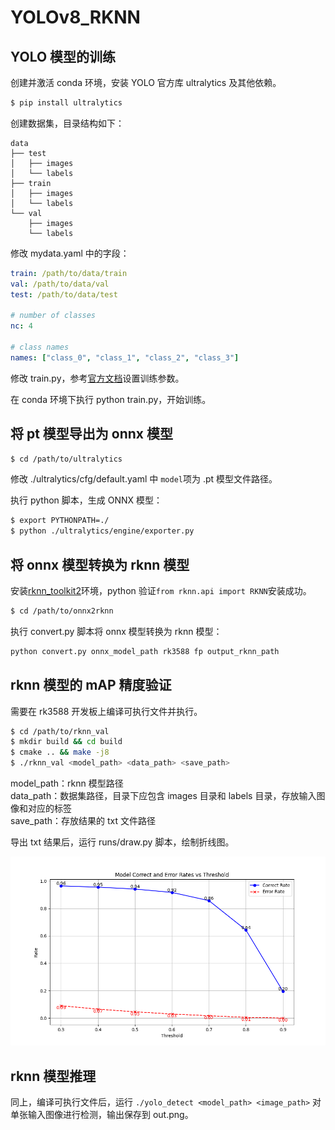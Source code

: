 # YOLOv8_RKNN

## YOLO 模型的训练

创建并激活 conda 环境，安装 YOLO 官方库 ultralytics 及其他依赖。

```sh
$ pip install ultralytics
```

创建数据集，目录结构如下：

```
data
├── test
│   ├── images
│   └── labels
├── train
│   ├── images
│   └── labels
└── val
    ├── images
    └── labels
```

修改 mydata.yaml 中的字段：

```yaml
train: /path/to/data/train
val: /path/to/data/val
test: /path/to/data/test

# number of classes
nc: 4

# class names
names: ["class_0", "class_1", "class_2", "class_3"]
```

修改 train.py，参考[官方文档](https://docs.ultralytics.com/modes/train/)设置训练参数。

在 conda 环境下执行 python train.py，开始训练。

## 将 pt 模型导出为 onnx 模型

```sh
$ cd /path/to/ultralytics
```

修改 ./ultralytics/cfg/default.yaml 中 `model`项为 .pt 模型文件路径。

执行 python 脚本，生成 ONNX 模型：

```sh
$ export PYTHONPATH=./
$ python ./ultralytics/engine/exporter.py
```

## 将 onnx 模型转换为 rknn 模型

安装[rknn_toolkit2](https://github.com/airockchip/rknn-toolkit2.git)环境，python 验证`from rknn.api import RKNN`安装成功。

```sh
$ cd /path/to/onnx2rknn
```

执行 convert.py 脚本将 onnx 模型转换为 rknn 模型：

```sh
python convert.py onnx_model_path rk3588 fp output_rknn_path
```

## rknn 模型的 mAP 精度验证

需要在 rk3588 开发板上编译可执行文件并执行。

```sh
$ cd /path/to/rknn_val
$ mkdir build && cd build
$ cmake .. && make -j8
$ ./rknn_val <model_path> <data_path> <save_path>
```

model_path：rknn 模型路径  
data_path：数据集路径，目录下应包含 images 目录和 labels 目录，存放输入图像和对应的标签  
save_path：存放结果的 txt 文件路径

导出 txt 结果后，运行 runs/draw.py 脚本，绘制折线图。

<img src="rknn_val/runs/Figure_0926.png" width=1000>

## rknn 模型推理

同上，编译可执行文件后，运行 `./yolo_detect <model_path> <image_path>` 对单张输入图像进行检测，输出保存到 out.png。
